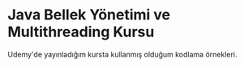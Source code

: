 # Java Bellek Yönetimi ve Multithreading Kursu 

Udemy'de yayınladığım kursta kullanmış olduğum kodlama örnekleri.
